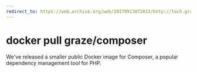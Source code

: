 ```yaml
---
redirect_to: https://web.archive.org/web/20170913072833/http://tech.graze.com/2016/02/15/docker-pull-graze-composer/
---
```


# docker pull graze/composer

We've released a smaller public Docker image for Composer, a popular dependency management tool for PHP.
